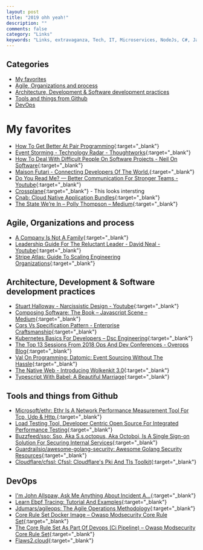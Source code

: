 ```yaml
---
layout: post
title: "2019 ohh yeah!"
description: ""
comments: false
category: "Links"
keywords: "Links, extravaganza, Tech, IT, Microservices, NodeJs, C#, Javascript, Solution architecture"
---
```


## Categories ##
* [My favorites](#favorites)
* [Agile, Organizations and process](#agile)
* [Architecture, Development & Software development practices](#development)
* [Tools and things from Github](#tools)
* [DevOps](#devops)


# My favorites<a name="favorites"></a> #

* [How To Get Better At Pair Programming](https://robots.thoughtbot.com/how-to-get-better-at-pair-programming){:target="_blank"}
* [Event Storming - Technology Radar - Thoughtworks](https://www.thoughtworks.com/radar/techniques/event-storming){:target="_blank"}
* [How To Deal With Difficult People On Software Projects - Neil On Software](https://neilonsoftware.com/books/personality-patterns-of-problematic-projects/){:target="_blank"}
* [Maison Futari - Connecting Developers Of The World.](https://maisonfutari.com/){:target="_blank"}
* [Do You Read Me? — Better Communication For Stronger Teams - Youtube](https://www.youtube.com/watch?v=0ro3LZgi6mo){:target="_blank"}
* [Crossplane](https://crossplane.io/){:target="_blank"} - This looks intersting
* [Cnab: Cloud Native Application Bundles](https://cnab.io/){:target="_blank"}
* [The State We’re In – Polly Thompson – Medium](https://medium.com/@pollyrt/the-state-were-in-c7549cb03938){:target="_blank"}

## Agile, Organizations and process<a name="agile"></a> ##

* [A Company Is Not A Family](https://blog.coleadership.com/a-company-is-not-a-family/){:target="_blank"} 
* [Leadership Guide For The Reluctant Leader - David Neal - Youtube](https://www.youtube.com/watch?v=0h5X5UKWao8&list=WL&index=32){:target="_blank"}
* [Stripe Atlas: Guide To Scaling Engineering Organizations](https://stripe.com/atlas/guides/scaling-eng){:target="_blank"}


## Architecture, Development & Software development practices <a name="development"></a> ##

* [Stuart Halloway - Narcissistic Design - Youtube](https://www.youtube.com/watch?v=LEZv-kQUSi4){:target="_blank"}
* [Composing Software: The Book – Javascript Scene – Medium](https://medium.com/javascript-scene/composing-software-the-book-f31c77fc3ddc){:target="_blank"}
* [Cqrs Vs Specification Pattern - Enterprise Craftsmanship](https://enterprisecraftsmanship.com/2018/11/06/cqrs-vs-specification-pattern/?__s=rz6syqwso5amykgnmqva){:target="_blank"}
* [Kubernetes Basics For Developers – Dsc Engineering](https://engineering.dollarshaveclub.com/kubernetes-basics-for-developers-27e7097f87c2){:target="_blank"}
* [The Top 13 Sessions From 2018 Ops And Dev Conferences - Overops Blog](https://blog.takipi.com/the-top-13-sessions-from-2018-ops-and-dev-conferences/){:target="_blank"}
* [Val On Programming: Datomic: Event Sourcing Without The Hassle](https://vvvvalvalval.github.io/posts/2018-11-12-datomic-event-sourcing-without-the-hassle.html?__s=rz6syqwso5amykgnmqva){:target="_blank"}
* [The Native Web - Introducing Wolkenkit 3.0](https://www.thenativeweb.io/blog/2018-12-04-18-17-introducing-wolkenkit-3-0/){:target="_blank"}
* [Typescript With Babel: A Beautiful Marriage](https://iamturns.com/typescript-babel){:target="_blank"}

## Tools and things from Github <a name="tools"></a> ##

* [Microsoft/ethr: Ethr Is A Network Performance Measurement Tool For Tcp, Udp & Http.](https://github.com/Microsoft/Ethr){:target="_blank"}
* [Load Testing Tool, Developer Centric Open Source For Integrated Performance Testing](https://k6.io/){:target="_blank"}
* [Buzzfeed/sso: Sso, Aka S.s.octopus, Aka Octoboi, Is A Single Sign-on Solution For Securing Internal Services](https://github.com/buzzfeed/sso){:target="_blank"}
* [Guardrailsio/awesome-golang-security: Awesome Golang Security Resources](https://github.com/guardrailsio/awesome-golang-security){:target="_blank"}
* [Cloudflare/cfssl: Cfssl: Cloudflare's Pki And Tls Toolkit](https://github.com/cloudflare/cfssl){:target="_blank"}

## DevOps<a name="devops"></a> ##

* [I'm John Allspaw, Ask Me Anything About Incident A...](https://community.atlassian.com/t5/Jira-Ops-questions/I-m-John-Allspaw-Ask-Me-Anything-about-incident-analysis-and/qaq-p/957084){:target="_blank"}
* [Learn Ebpf Tracing: Tutorial And Examples](http://www.brendangregg.com/blog/2019-01-01/learn-ebpf-tracing.html){:target="_blank"}
* [Jdumars/agileops: The Agile Operations Methodology](https://github.com/jdumars/agileops){:target="_blank"}
* [Core Rule Set Docker Image – Owasp Modsecurity Core Rule Set](https://coreruleset.org/20181212/core-rule-set-docker-image/?){:target="_blank"}
* [The Core Rule Set As Part Of Devops (Ci Pipeline) – Owasp Modsecurity Core Rule Set](https://coreruleset.org/20180619/the-core-rule-set-as-part-of-devops-ci-pipeline/){:target="_blank"}
* [Flaws2.cloud](http://flaws2.cloud/){:target="_blank"}

